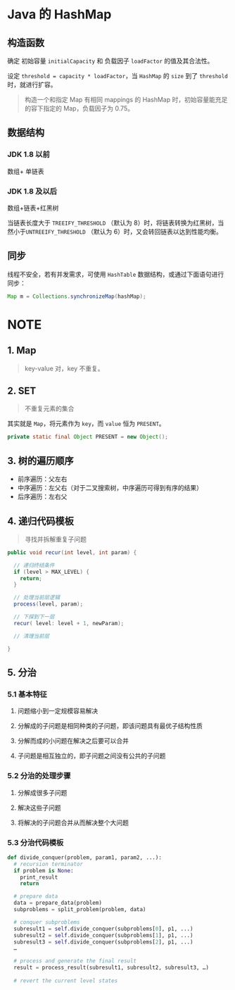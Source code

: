 # Java 的 HashMap

## 构造函数

确定 初始容量 `initialCapacity` 和 负载因子 `loadFactor` 的值及其合法性。

设定 `threshold = capacity * loadFactor`，当 `HashMap` 的 `size` 到了 `threshold` 时，就进行扩容。

> 构造一个和指定 Map 有相同 mappings 的 HashMap 时，初始容量能充足的容下指定的 Map，负载因子为 0.75。

## 数据结构

### JDK 1.8 以前

数组+ 单链表

### JDK 1.8 及以后

数组+链表+红黑树

当链表长度大于 `TREEIFY_THRESHOLD` （默认为 8）时，将链表转换为红黑树，当然小于`UNTREEIFY_THRESHOLD` （默认为 6）时，又会转回链表以达到性能均衡。

## 同步

线程不安全，若有并发需求，可使用 `HashTable` 数据结构，或通过下面语句进行同步：

```java
Map m = Collections.synchronizeMap(hashMap);
```

# NOTE

## 1. Map

> key-value 对，key 不重复。

## 2. SET

> 不重复元素的集合

其实就是 `Map`，将元素作为 `key`，而 `value` 恒为 `PRESENT`。

```java
private static final Object PRESENT = new Object();
```

## 3. 树的遍历顺序

- 前序遍历：父左右
- 中序遍历：左父右（对于二叉搜索树，中序遍历可得到有序的结果）
- 后序遍历：左右父

## 4. 递归代码模板

> 寻找并拆解重复子问题

```java
public void recur(int level, int param) {

  // 递归终结条件
  if (level > MAX_LEVEL) {
    return;
  }

  // 处理当前层逻辑
  process(level, param);

  // 下探到下一层
  recur( level: level + 1, newParam);

  // 清理当前层

}
```

## 5. 分治

### 5.1 基本特征

1. 问题缩小到一定规模容易解决

2. 分解成的子问题是相同种类的子问题，即该问题具有最优子结构性质

3. 分解而成的小问题在解决之后要可以合并

4. 子问题是相互独立的，即子问题之间没有公共的子问题

### 5.2 分治的处理步骤

1. 分解成很多子问题

2. 解决这些子问题

3. 将解决的子问题合并从而解决整个大问题

### 5.3 分治代码模板

```python
def divide_conquer(problem, param1, param2, ...): 
  # recursion terminator 
  if problem is None: 
	print_result 
	return 

  # prepare data 
  data = prepare_data(problem) 
  subproblems = split_problem(problem, data) 

  # conquer subproblems 
  subresult1 = self.divide_conquer(subproblems[0], p1, ...) 
  subresult2 = self.divide_conquer(subproblems[1], p1, ...) 
  subresult3 = self.divide_conquer(subproblems[2], p1, ...) 
  …

  # process and generate the final result 
  result = process_result(subresult1, subresult2, subresult3, …)
	
  # revert the current level states
```